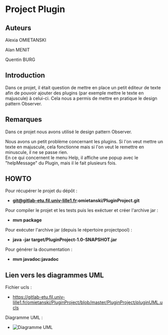 Project Plugin
============

Auteurs
-------

Alexia OMIETANSKI

Alan MENIT

Quentin BURG


Introduction
------------

Dans ce projet, il était question de mettre en place un petit éditeur de texte afin
de pouvoir ajouter des plugins (par exemple mettre le texte en majuscule) à celui-ci.
Cela nous a permis de mettre en pratique le design pattern Observer.


Remarques
----------

Dans ce projet nous avons utilisé le design pattern Observer.

Nous avons un petit problème concernant les plugins. Si l'on veut mettre un texte en majuscule,
cela fonctionne mais si l'on veut le remettre en minuscule, il ne se passe rien.    
En ce qui concernent le menu Help, il affiche une popup avec le "helpMessage" du Plugin, mais il le fait
plusieurs fois.




HOWTO
-----

Pour récupérer le projet du dépôt :  
  * **git@gitlab-etu.fil.univ-lille1.fr:omietanski/PluginProject.git**
    

Pour compiler le projet et les tests puis les exéctuer et créer l'archive jar :  
   * **mvn package**


Pour exécuter l'archive jar (depuis le répertoire projectpool) :  
  * **java -jar target/PluginProject-1.0-SNAPSHOT.jar**


Pour générer la documentation :  
   * **mvn javadoc:javadoc**

Lien vers les diagrammes UML
----------------------------


Fichier ucls :    
* <https://gitlab-etu.fil.univ-lille1.fr/omietanski/PluginProject/blob/master/PluginProject/pluginUML.ucls>

Diagramme UML : 
* ![Diagramme UML](https://gitlab-etu.fil.univ-lille1.fr/omietanski/PluginProject/blob/master/PluginProject/pluginUML.png)

